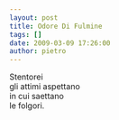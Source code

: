 ```yaml
---
layout: post
title: Odore Di Fulmine
tags: []
date: 2009-03-09 17:26:00
author: pietro
---
```

Stentorei<br/>gli attimi aspettano<br/>in cui saettano<br/>le folgori.
